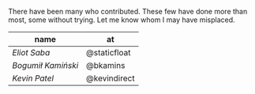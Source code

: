There have been many who contributed.  These few have done more than most, some without trying.  Let me know whom I may have misplaced.

| name | at |
|------|----|
| _Eliot Saba_ | @staticfloat |
| _Bogumił Kamiński_ | @bkamins |
| _Kevin Patel_ | @kevindirect |

